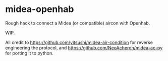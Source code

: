 # midea-openhab

Rough hack to connect a Midea (or compatible) aircon with Openhab.

WIP.

All credit to https://github.com/yitsushi/midea-air-condition for reverse engineering the protocol, and https://github.com/NeoAcheron/midea-ac-py for porting it to python.
